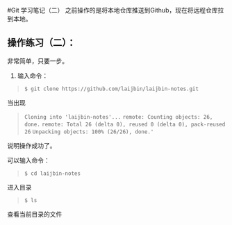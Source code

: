 #Git 学习笔记（二）
之前操作的是将本地仓库推送到Github，现在将远程仓库拉到本地。

## 操作练习（二）：

非常简单，只要一步。

1.  输入命令：

> `$ git clone https://github.com/laijbin/laijbin-notes.git`
> 

当出现

> `Cloning into 'laijbin-notes'...`
> `remote: Counting objects: 26, done.`
> `remote: Total 26 (delta 0), reused 0 (delta 0), pack-reused 26`
> `Unpacking objects: 100% (26/26), done.'`

说明操作成功了。

可以输入命令：

> `$ cd laijbin-notes`

进入目录

> `$ ls`

查看当前目录的文件

